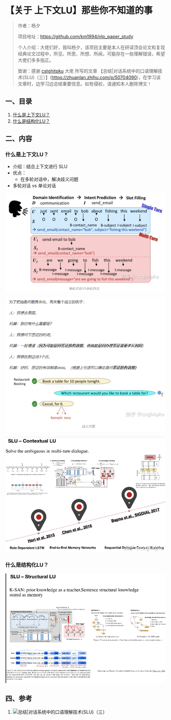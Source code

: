 # 【关于 上下文LU】那些你不知道的事

> 作者：杨夕
> 
> 项目地址：https://github.com/km1994/nlp_paper_study
> 
> 个人介绍：大佬们好，我叫杨夕，该项目主要是本人在研读顶会论文和复现经典论文过程中，所见、所思、所想、所闻，可能存在一些理解错误，希望大佬们多多指正。
> 
> 致谢：感谢 [cstghitpku](https://www.zhihu.com/people/cangshengtage) 大佬 所写的文章 【总结|对话系统中的口语理解技术(SLU)（三）】(https://zhuanlan.zhihu.com/p/50704090)，在学习该 文章时，边学习边总结重要信息。如有侵权，请通知本人删除博文！

## 一、目录

1. [什么是上下文LU？](#什么是上下文LU？)
2. [什么是结构化LU？](#什么是结构化LU？)


## 二、内容

### 什么是上下文LU？

- 介绍：结合上下文进行 SLU
- 优点：
  - 在多轮对话中，解决歧义问题
- 多轮对话 vs 单论对话

![](img/20200904214343.png)

![](img/20200904222146.png)



![](img/20200904213257.png)

### 什么是结构化LU？

![](img/20200904213405.png)


## 四、参考

1. ![总结|对话系统中的口语理解技术(SLU)（三）](https://zhuanlan.zhihu.com/p/50704090)
